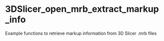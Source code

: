# 3DSlicer_open_mrb_extract_markup_info
Example functions to retrieve markup information from 3D Slicer .mrb files
